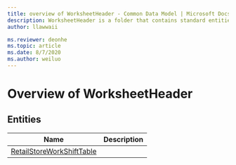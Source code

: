```yaml
---
title: overview of WorksheetHeader - Common Data Model | Microsoft Docs
description: WorksheetHeader is a folder that contains standard entities related to the Common Data Model.
author: llawwaii

ms.reviewer: deonhe
ms.topic: article
ms.date: 8/7/2020
ms.author: weiluo
---
```


# Overview of WorksheetHeader


## Entities

|Name|Description|
|---|---|
|[RetailStoreWorkShiftTable](RetailStoreWorkShiftTable.md)||
